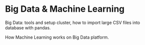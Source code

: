 Big Data & Machine Learning
=================================================

Big Data: tools and setup cluster, how to import large CSV files into database with pandas. 

How Machine Learning works on Big Data platform.
